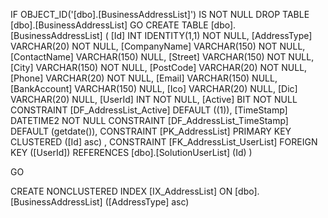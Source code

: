 ﻿
 IF OBJECT_ID('[dbo].[BusinessAddressList]') IS NOT NULL 
 DROP TABLE [dbo].[BusinessAddressList] 
 GO
 CREATE TABLE [dbo].[BusinessAddressList] ( 
 [Id]           INT              IDENTITY(1,1)          NOT NULL,
 [AddressType]  VARCHAR(20)                             NOT NULL,
 [CompanyName]  VARCHAR(150)                            NOT NULL,
 [ContactName]  VARCHAR(150)                                NULL,
 [Street]       VARCHAR(150)                            NOT NULL,
 [City]         VARCHAR(150)                            NOT NULL,
 [PostCode]     VARCHAR(20)                             NOT NULL,
 [Phone]        VARCHAR(20)                             NOT NULL,
 [Email]        VARCHAR(150)                                NULL,
 [BankAccount]  VARCHAR(150)                                NULL,
 [Ico]          VARCHAR(20)                                 NULL,
 [Dic]          VARCHAR(20)                                 NULL,
 [UserId]       INT                                     NOT NULL,
 [Active]       BIT                                     NOT NULL  CONSTRAINT [DF_AddressList_Active] DEFAULT ((1)),
 [TimeStamp]    DATETIME2                               NOT NULL  CONSTRAINT [DF_AddressList_TimeStamp] DEFAULT (getdate()),
 CONSTRAINT   [PK_AddressList]  PRIMARY KEY CLUSTERED    ([Id] asc) ,
 CONSTRAINT [FK_AddressList_UserList] FOREIGN KEY ([UserId]) REFERENCES [dbo].[SolutionUserList] (Id) )
 
 
 GO
 
 CREATE NONCLUSTERED INDEX [IX_AddressList] 
    ON [dbo].[BusinessAddressList] ([AddressType] asc)
